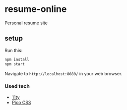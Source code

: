 # resume-online
Personal resume site

## setup

Run this:

```sh
npm install
npm start
```

Navigate to `http://localhost:8080/` in your web browser.

### Used tech

- [11ty](https://www.11ty.dev/)
- [Pico CSS](https://picocss.com/)